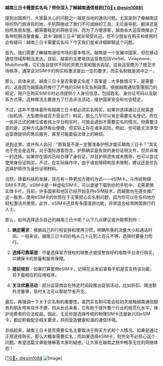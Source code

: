 **越南三日卡需要实名吗？带你深入了解越南通信规则[[TG💪+ @esim1088](https://t.me/s/esim1088)]**

提到出国旅行，大家最关心的问题之一就是当地的通讯问题。尤其是到了像越南这样的热门旅游目的地，手机网络成了我们不可或缺的工具。无论是导航、翻译还是拍照发朋友圈，都需要稳定的网络支持。而为了方便游客，越南各大运营商推出了各种短期流量套餐，其中“越南三日卡”就非常受欢迎。但不少朋友在购买和使用时会有疑问：越南三日卡需要实名吗？今天我们就来详细聊聊这个问题。

首先，我们需要了解越南通信市场的基本情况。越南是一个发展中国家，但在移动通信领域却相当发达。目前，越南的主要电信运营商包括Viettel、Vinaphone、Mobifone等，它们各自提供不同的资费方案和服务内容。这些运营商为了规范市场秩序，通常会对SIM卡的购买和激活提出一定的要求，而实名制就是其中之一。

那么，具体来说，越南三日卡是否需要实名呢？答案是：大多数情况下，是需要的。这是因为越南政府推行了严格的SIM卡实名制政策。根据越南通信管理部门的规定，用户在购买SIM卡时必须提供个人身份信息，包括姓名、身份证号码以及联系方式等。这种做法主要是为了打击非法活动，维护国家安全和社会稳定。

不过，这并不意味着所有越南三日卡都必须实名购买。如果你选择通过正规渠道（如机场、大型商场或官方营业厅）购买，那么几乎可以肯定需要实名登记。而在一些非正式的摊位或者线上平台购买时，可能会遇到不需要实名的情况。但需要注意的是，这种方式虽然看似便捷，但实际上存在诸多风险。例如，你可能无法享受运营商提供的售后服务，甚至可能面临法律上的麻烦。

说到这里，或许有人会问：“那我是不是一定要准备护照才能买越南三日卡？”其实也不完全是这样。对于国际游客而言，护照确实是有效的身份证明文件，但并非唯一的选择。如果你在国内已经办理了身份证，并且护照遗失或未携带，也可以尝试使用身份证购买。不过，在实际操作中，由于语言障碍和技术限制，建议还是优先选择护照作为身份证明材料。

当然，随着科技的发展，现在有一种更加方便的方式——eSIM卡。与传统物理SIM卡不同，eSIM卡是一种虚拟SIM卡，可以直接下载到你的手机中，无需更换实体卡片。目前，许多国家和地区已经开始支持eSIM技术，而越南也在逐步推广这一服务。使用eSIM卡的优势在于无需担心实名制问题，因为你可以在任何地方轻松激活并使用。此外，eSIM卡还具有多国漫游功能，非常适合经常跨国旅行的人士。

那么，如何选择适合自己的越南三日卡呢？以下几点建议或许能帮到你：

1. **确定需求**：根据自己的行程安排和使用习惯，明确所需的流量大小和通话时间。一般来说，越南三日卡的价格从几十元到上百元不等，选择时要量力而行。
   
2. **选择可靠渠道**：尽量选择官方授权的销售点或信誉良好的电商平台进行购买，以确保卡的质量和服务保障。

3. **提前规划**：如果打算使用eSIM卡，记得在出发前查看手机是否支持该功能，并下载相应的应用程序。

4. **关注优惠活动**：部分运营商会在特定时间段推出促销活动，比如折扣、赠送额外流量等，及时关注可以帮助节省开支。

最后，再强调一下关于实名制的重要性。虽然实名制可能会给初次接触越南通信服务的朋友带来些许不便，但从长远来看，它有助于提升整个行业的规范化水平，保护消费者的合法权益。因此，无论你是选择传统的物理SIM卡还是新兴的eSIM卡，都应积极配合相关要求，共同营造健康和谐的通信环境。

总结起来，越南三日卡是否需要实名主要取决于购买方式和个人情况。如果是通过正规途径购买，那么大概率需要实名；而如果选择eSIM卡，则完全不必担心这个问题。希望这篇文章能够解答大家的疑惑，让大家在越南之旅中畅享无忧的网络体验！

[[TG💪+ @esim1088](https://t.me/s/esim1088) ![Image](https://i.postimg.cc/4NQfJmqS/Snipaste-2025-05-13-00-14-12.png)]